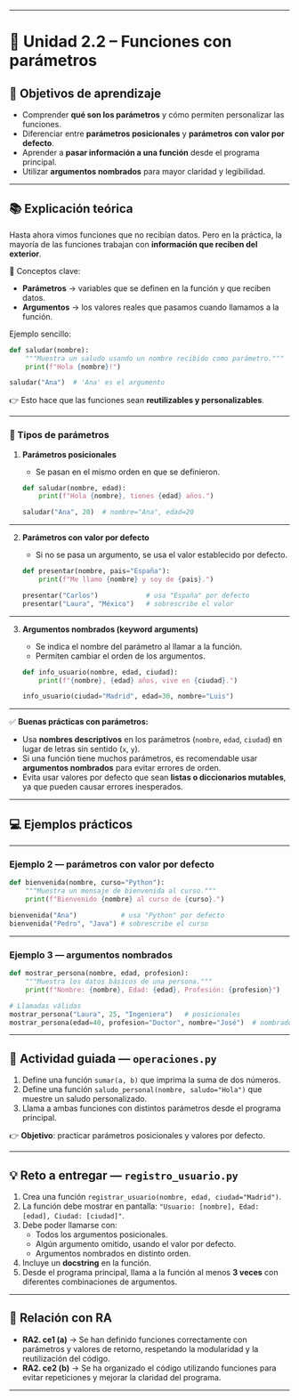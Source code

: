 
---

# 🔹 Unidad 2.2 – Funciones con parámetros

## 🎯 Objetivos de aprendizaje

* Comprender **qué son los parámetros** y cómo permiten personalizar las funciones.
* Diferenciar entre **parámetros posicionales** y **parámetros con valor por defecto**.
* Aprender a **pasar información a una función** desde el programa principal.
* Utilizar **argumentos nombrados** para mayor claridad y legibilidad.

---

## 📚 Explicación teórica

Hasta ahora vimos funciones que no recibían datos. Pero en la práctica, la mayoría de las funciones trabajan con **información que reciben del exterior**.

🔑 Conceptos clave:

* **Parámetros** → variables que se definen en la función y que reciben datos.
* **Argumentos** → los valores reales que pasamos cuando llamamos a la función.

Ejemplo sencillo:

```python
def saludar(nombre):
    """Muestra un saludo usando un nombre recibido como parámetro."""
    print(f"Hola {nombre}!")

saludar("Ana")  # 'Ana' es el argumento
```

👉 Esto hace que las funciones sean **reutilizables y personalizables**.

---

### 📌 Tipos de parámetros

1. **Parámetros posicionales**

   * Se pasan en el mismo orden en que se definieron.

   ```python
   def saludar(nombre, edad):
       print(f"Hola {nombre}, tienes {edad} años.")

   saludar("Ana", 20)  # nombre="Ana", edad=20
   ```

---

2. **Parámetros con valor por defecto**

   * Si no se pasa un argumento, se usa el valor establecido por defecto.

   ```python
   def presentar(nombre, pais="España"):
       print(f"Me llamo {nombre} y soy de {pais}.")

   presentar("Carlos")            # usa "España" por defecto
   presentar("Laura", "México")   # sobrescribe el valor
   ```

---

3. **Argumentos nombrados (keyword arguments)**

   * Se indica el nombre del parámetro al llamar a la función.
   * Permiten cambiar el orden de los argumentos.

   ```python
   def info_usuario(nombre, edad, ciudad):
       print(f"{nombre}, {edad} años, vive en {ciudad}.")

   info_usuario(ciudad="Madrid", edad=30, nombre="Luis")
   ```

---

✅ **Buenas prácticas con parámetros:**

* Usa **nombres descriptivos** en los parámetros (`nombre`, `edad`, `ciudad`) en lugar de letras sin sentido (`x`, `y`).
* Si una función tiene muchos parámetros, es recomendable usar **argumentos nombrados** para evitar errores de orden.
* Evita usar valores por defecto que sean **listas o diccionarios mutables**, ya que pueden causar errores inesperados.

---

## 💻 Ejemplos prácticos

---

### Ejemplo 2 — parámetros con valor por defecto

```python
def bienvenida(nombre, curso="Python"):
    """Muestra un mensaje de bienvenida al curso."""
    print(f"Bienvenido {nombre} al curso de {curso}.")

bienvenida("Ana")           # usa "Python" por defecto
bienvenida("Pedro", "Java") # sobrescribe el curso
```

---

### Ejemplo 3 — argumentos nombrados

```python
def mostrar_persona(nombre, edad, profesion):
    """Muestra los datos básicos de una persona."""
    print(f"Nombre: {nombre}, Edad: {edad}, Profesión: {profesion}")

# Llamadas válidas
mostrar_persona("Laura", 25, "Ingeniera")   # posicionales
mostrar_persona(edad=40, profesion="Doctor", nombre="José")  # nombrados
```

---

## 📝 Actividad guiada — `operaciones.py`

1. Define una función `sumar(a, b)` que imprima la suma de dos números.
2. Define una función `saludo_personal(nombre, saludo="Hola")` que muestre un saludo personalizado.
3. Llama a ambas funciones con distintos parámetros desde el programa principal.

👉 **Objetivo**: practicar parámetros posicionales y valores por defecto.

---

## 💡 Reto a entregar — `registro_usuario.py`

1. Crea una función `registrar_usuario(nombre, edad, ciudad="Madrid")`.
2. La función debe mostrar en pantalla:
   `"Usuario: [nombre], Edad: [edad], Ciudad: [ciudad]"`.
3. Debe poder llamarse con:
   * Todos los argumentos posicionales.
   * Algún argumento omitido, usando el valor por defecto.
   * Argumentos nombrados en distinto orden.
4. Incluye un **docstring** en la función.
5. Desde el programa principal, llama a la función al menos **3 veces** con diferentes combinaciones de argumentos.

---

## 📌 Relación con RA

* **RA2. ce1 (a)** → Se han definido funciones correctamente con parámetros y valores de retorno, respetando la modularidad y la reutilización del código.
* **RA2. ce2 (b)** → Se ha organizado el código utilizando funciones para evitar repeticiones y mejorar la claridad del programa.

---

